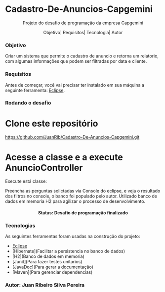 # Cadastro-De-Anuncios-Capgemini  
<p align="center">Projeto do desafio de programação da empresa Capgemini</p>

<p align ="center">
<a>Objetivo</a>|
<a>Requisitos</a>|
<a>Tecnologia</a>|
<a>Autor</a>
</p>

###  Objetivo
Criar um sistema que permite o cadastro de anuncio e  retorna um relatorio, com algumas informações  que podem ser filtradas por data  e  cliente.


### Requisitos

Antes de começar, você vai precisar ter instalado em sua máquina a seguinte ferramenta:
[Eclipse](https://www.eclipse.org/). 

###  Rodando  o desafio

# Clone este repositório
<https://github.com/JuanRib/Cadastro-De-Anuncios-Capgemini.git>

# Acesse a classe e a execute AnuncioController
Execute está classe:

<a>Preencha as perguntas solictadas via Console do eclipse, e veja o resultado dos filtros no console,
o banco foi populado pelo autor.
</a>
<a>
Utilizado banco de dados em memoria H2 para agilizar o processo de desenvolvimento.
</a>



<h4 align="center"> 
	Status: Desafio de programação finalizado
</h4>

###  Tecnologias

As seguintes ferramentas foram usadas na construção do projeto:

- [Eclipse](https://www.eclipse.org/)
- [Hibernate](Facilitar a persistencia no banco de dados)
- [H2](Banco de dados em memoria)
- [Junit](Para fazer testes unitarios)
- [JavaDoc](Para gerar a documentação)
- [Maven](Para gerenciar dependencias)

###  Autor: Juan Ribeiro Silva Pereira
